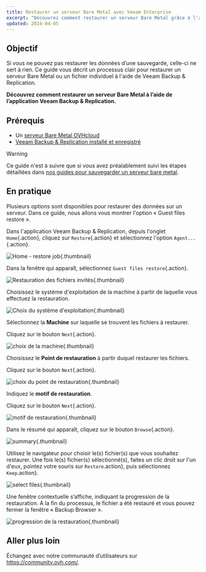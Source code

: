 ```yaml
---
title: Restaurer un serveur Bare Metal avec Veeam Enterprise
excerpt: "Découvrez comment restaurer un serveur Bare Metal grâce à l'application Veeam Backup & Replication"
updated: 2024-04-05
---
```


## Objectif

Si vous ne pouvez pas restaurer les données d’une sauvegarde, celle-ci ne sert à rien. Ce guide vous décrit un processus clair pour restaurer un serveur Bare Metal ou un fichier individuel à l'aide de Veeam Backup & Replication.

**Découvrez comment restaurer un serveur Bare Metal à l’aide de l’application Veeam Backup & Replication.**

## Prérequis

- Un [serveur Bare Metal OVHcloud](https://www.ovhcloud.com/fr/bare-metal/)
- [Veeam Backup & Replication installé et enregistré](/pages/storage_and_backup/backup_and_disaster_recovery_solutions/veeam/veeam_veeam_backup_replication)

> [!warning]
> Ce guide n'est à suivre que si vous avez préalablement suivi les étapes détaillées dans [nos guides pour sauvegarder un serveur bare metal](/products/bare-metal-cloud-dedicated-servers-backup-restore).

## En pratique

Plusieurs options sont disponibles pour restaurer des données sur un serveur. Dans ce guide, nous allons vous montrer l'option « Guest files restore ».

Dans l'application Veeam Backup & Replication, depuis l'onglet `Home`{.action}, cliquez sur `Restore`{.action} et sélectionnez l'option `Agent...`{.action}.

![Home - restore job](images/DS_restore_Veeam01.png){.thumbnail}

Dans la fenêtre qui apparaît, sélectionnez `Guest files restore`{.action}.

![Restauration des fichiers invités](images/DS_restore_Veeam02.png){.thumbnail}

Choisissez le système d'exploitation de la machine à partir de laquelle vous effectuez la restauration.

![Choix du système d'exploitation](images/DS_restore_Veeam03.png){.thumbnail}

Sélectionnez la **Machine** sur laquelle se trouvent les fichiers à restaurer.

Cliquez sur le bouton `Next`{.action}.

![choix de la machine](images/DS_restore_Veeam04.png){.thumbnail}

Choisissez le **Point de restauration** à partir duquel restaurer les fichiers.

Cliquez sur le bouton `Next`{.action}.

![choix du point de restauration](images/DS_restore_Veeam05.png){.thumbnail}

Indiquez le **motif de restauration**.

Cliquez sur le bouton `Next`{.action}.

![motif de restauration](images/DS_restore_Veeam06.png){.thumbnail}

Dans le résumé qui apparaît, cliquez sur le bouton `Browse`{.action}.

![summary](images/DS_restore_Veeam07.png){.thumbnail}

Utilisez le navigateur pour choisir le(s) fichier(s) que vous souhaitez restaurer. Une fois le(s) fichier(s) sélectionné(s), faites un clic droit sur l'un d'eux, pointez votre souris sur `Restore`.action}, puis sélectionnez `Keep`.action}.

![select files](images/DS_restore_Veeam08.png){.thumbnail}

Une fenêtre contextuelle s’affiche, indiquant la progression de la restauration. A la fin du processus, le fichier a été restauré et vous pouvez fermer la fenêtre « Backup Browser ».

![progression de la restauration](images/DS_restore_Veeam09.png){.thumbnail}

## Aller plus loin

Échangez avec notre communauté d’utilisateurs sur <https://community.ovh.com/>.
